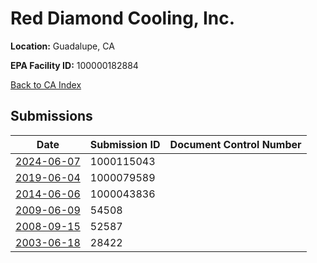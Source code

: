 # Red Diamond Cooling, Inc.

**Location:** Guadalupe, CA

**EPA Facility ID:** 100000182884

[Back to CA Index](../../index.md)

## Submissions

| Date | Submission ID | Document Control Number |
|------|--------------|-------------------------|
| [2024-06-07](submissions/1000115043.md) | 1000115043 |  |
| [2019-06-04](submissions/1000079589.md) | 1000079589 |  |
| [2014-06-06](submissions/1000043836.md) | 1000043836 |  |
| [2009-06-09](submissions/54508.md) | 54508 |  |
| [2008-09-15](submissions/52587.md) | 52587 |  |
| [2003-06-18](submissions/28422.md) | 28422 |  |
